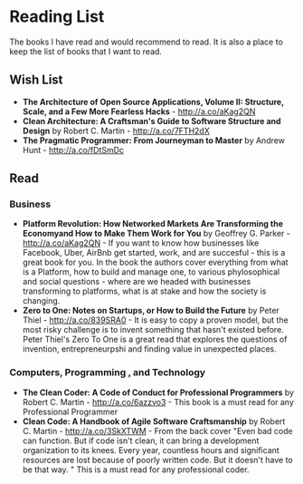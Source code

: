 # Reading List
The books I have read and would recommend to read. It is also a place to keep the list of books that I want to read.

## Wish List
* **The Architecture of Open Source Applications, Volume II: Structure, Scale, and a Few More Fearless Hacks** - http://a.co/aKag2QN 
* **Clean Architecture: A Craftsman's Guide to Software Structure and Design** by Robert C. Martin - http://a.co/7FTH2dX
* **The Pragmatic Programmer: From Journeyman to Master** by Andrew Hunt - http://a.co/fDtSmDc

## Read
### Business
* **Platform Revolution: How Networked Markets Are Transforming the Economyand How to Make Them Work for You** by Geoffrey G. Parker - http://a.co/aKag2QN - If you want to know how businesses like Facebook, Uber, AirBnb get started, work, and are succesful - this is a great book for you. In the book the authors cover everything from what is a Platform, how to build and manage one, to various phylosophical and social questions - where are we headed with businesses transforming to platforms, what is at stake and how the society is changing.
* **Zero to One: Notes on Startups, or How to Build the Future** by Peter Thiel - http://a.co/839SRA0 - It is easy to copy a proven model, but the most risky challenge is to invent something that hasn't existed before. Peter Thiel's Zero To One is a great read that explores the questions of invention, entrepreneurpshi and finding value in unexpected places.
### Computers, Programming , and Technology
* **The Clean Coder: A Code of Conduct for Professional Programmers** by Robert C. Martin - http://a.co/6azzvo3 - This book is a must read for any Professional Programmer
* **Clean Code: A Handbook of Agile Software Craftsmanship** by Robert C. Martin - http://a.co/3SkXTWM - From the back cover "Even bad code can function. But if code isn't clean, it can bring a development organization to its knees. Every year, countless hours and significant resources are lost because of poorly written code. But it doesn't have to be that way. " This is a must read for any professional coder. 

